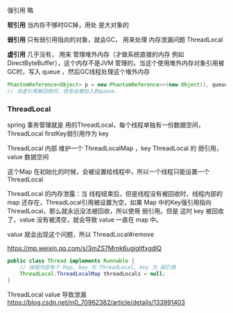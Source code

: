 强引用 略

**软引用** 当内存不够时GC掉，用处 是大对象的

**弱引用** 只有弱引用指向的对象，就会GC， 用来处理 内存泄漏问题 ThreadLocal

**虚引用** 几乎没有， 用来 管理堆外内存（才做系统直接的内存 例如 DirectByteBuffer），这个内存不是JVM 管理的，当这个使用堆外内存对象引用被GC时，写入 queue ，然后GC线程处理这个堆外内存

```java
PhantomReference<Object> p = new PhantomReference<>(new Object(), queue);
// 当虚引用被回收时，信息会被加入到queue，
```

### ThreadLocal

spring 事务管理就是 用的ThreadLocal，每个线程单独有一份数据空间，ThreadLocal firstKey弱引用作为 key

ThreadLocal 内部 维护一个  ThreadLocalMap ，key ThreadLocal 的 弱引用，value 数据空间

这个Map 在初始化的时候，会被设置给线程中，所以一个线程只能设置一个ThreadLocal 

ThreadLocal 的内存泄露：当 线程结束后，但是线程没有被回收时，线程内部的map 还存在，ThreadLocal引用被设置为空，如果 Map 中的Key强引用指向ThreadLocal，那么就永远没法被回收，所以使用 弱引用。但是 这时 key 被回收了，value 没有被清空，就会导致 value 一直在 map 中。

value 就会出现这个问题，所以 ThreadLocal#remove

https://mp.weixin.qq.com/s/3mZS7Mrnk6ugjgltfxgdlQ

```java
public class Thread implements Runnable {
    // 线程内部有个 Map, key 为 ThreadLocal, key 为 弱引用
    ThreadLocal.ThreadLocalMap threadLocals = null;
}
```
ThreadLocal value 导致泄漏
https://blog.csdn.net/m0_70962382/article/details/133991403